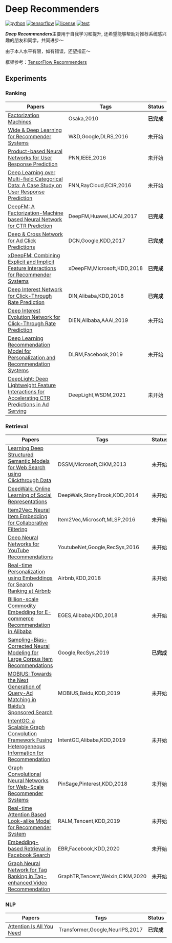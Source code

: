 # Deep Recommenders
[![python](https://img.shields.io/badge/python-3.7-brightgreen)](requirements.txt)
[![tensorflow](https://img.shields.io/badge/tensorflow-2.3-brightgreen)](requirements.txt)
[![license](https://img.shields.io/badge/license-MIT-green)](LICENSE)
[![test](https://img.shields.io/badge/test-passing-brightgreen)](TEST)


***Deep Recommenders***主要用于自我学习和提升, 还希望能够帮助对推荐系统感兴趣的朋友和同学，共同进步～

由于本人水平有限，如有错误，还望指正～

框架参考：[TensorFlow Recommenders](https://github.com/tensorflow/recommenders)

## Experiments

### Ranking
Papers | Tags | Status
------ | ---- | ------
[Factorization Machines](experiments/) | Osaka,2010 | **已完成**
[Wide & Deep Learning for Recommender Systems]() | W&D,Google,DLRS,2016 | 未开始
[Product-based Neural Networks for User Response Prediction]() | PNN,IEEE,2016 | 未开始
[Deep Learning over Multi-field Categorical Data: A Case Study on User Response Prediction]() | FNN,RayCloud,ECIR,2016 | 未开始
[DeepFM: A Factorization-Machine based Neural Network for CTR Prediction](experiments/) | DeepFM,Huawei,IJCAI,2017 | **已完成**
[Deep & Cross Network for Ad Click Predictions](experiments/) | DCN,Google,KDD,2017 | **已完成**
[xDeepFM: Combining Explicit and Implicit Feature Interactions for Recommender Systems](experiments/) | xDeepFM,Microsoft,KDD,2018 | **已完成**
[Deep Interest Network for Click-Through Rate Prediction](experiments/) | DIN,Alibaba,KDD,2018 | **已完成**
[Deep Interest Evolution Network for Click-Through Rate Prediction]() | DIEN,Alibaba,AAAI,2019 | 未开始
[Deep Learning Recommendation Model for Personalization and Recommendation Systems]() | DLRM,Facebook,2019 | 未开始
[DeepLight: Deep Lightweight Feature Interactions for Accelerating CTR Predictions in Ad Serving]() | DeepLight,WSDM,2021 | 未开始

### Retrieval
Papers | Tags | Status
------ | ---- | ------
[Learning Deep Structured Semantic Models for Web Search using Clickthrough Data]() | DSSM,Microsoft,CIKM,2013 | 未开始
[DeepWalk: Online Learning of Social Representations]() | DeepWalk,StonyBrook,KDD,2014 | 未开始
[Item2Vec: Neural Item Embedding for Collaborative Filtering]() | Item2Vec,Microsoft,MLSP,2016 | 未开始
[Deep Neural Networks for YouTube Recommendations]() | YoutubeNet,Google,RecSys,2016 | 未开始
[Real-time Personalization using Embeddings for Search Ranking at Airbnb]() | Airbnb,KDD,2018 | 未开始
[Billion-scale Commodity Embedding for E-commerce Recommendation in Alibaba]() | EGES,Alibaba,KDD,2018 | 未开始
[Sampling-Bias-Corrected Neural Modeling for Large Corpus Item Recommendations](experiments/deep_retrieval.ipynb) | Google,RecSys,2019 | **已完成**
[MOBIUS: Towards the Next Generation of Query-Ad Matching in Baidu’s Sponsored Search]() | MOBIUS,Baidu,KDD,2019 | 未开始
[IntentGC: a Scalable Graph Convolution Framework Fusing Heterogeneous Information for Recommendation]() | IntentGC,Alibaba,KDD,2019 | 未开始
[Graph Convolutional Neural Networks for Web-Scale Recommender Systems]() | PinSage,Pinterest,KDD,2018 | 未开始
[Real-time Attention Based Look-alike Model for Recommender System]() | RALM,Tencent,KDD,2019 | 未开始
[Embedding-based Retrieval in Facebook Search]() | EBR,Facebook,KDD,2020 | 未开始
[Graph Neural Network for Tag Ranking in Tag-enhanced Video Recommendation]() | GraphTR,Tencent,Weixin,CIKM,2020 | 未开始
 
### NLP
Papers | Tags | Status
------ | ---- | ------
[Attention Is All You Need](expriments/) | Transformer,Google,NeurlPS,2017 | **已完成**



